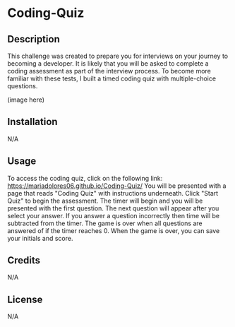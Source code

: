 # Coding-Quiz

## Description
This challenge was created to prepare you for interviews on your journey to becoming a developer. It is likely that you will be asked to complete a coding assessment as part of the interview process. To become more familiar with these tests, I built a timed coding quiz with multiple-choice questions. 

(image here)

## Installation 
N/A

## Usage 
To access the coding quiz, click on the following link: https://mariadolores06.github.io/Coding-Quiz/
You will be presented with a page that reads "Coding Quiz" with instructions underneath. Click "Start Quiz" to begin the assessment. The timer will begin and you will be presented with the first question. The next question will appear after you select your answer. If you answer a question incorrectly then time will be subtracted from the timer. The game is over when all questions are answered of if the timer reaches 0. When the game is over, you can save your initials and score. 

## Credits 
N/A

## License
N/A 
